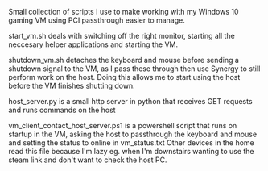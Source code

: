 Small collection of scripts I use to make working with my Windows 10 
gaming VM using PCI passthrough easier to manage.

start_vm.sh deals with switching off the right monitor, starting all the 
neccesary helper applications and starting the VM.

shutdown_vm.sh detaches the keyboard and mouse before sending a shutdown 
signal to the VM, as I pass these through then use Synergy to still 
perform work on the host. Doing this allows me to start using the host 
before the VM finishes shutting down.

host_server.py is a small http server in python that receives GET 
requests and runs commands on the host

vm_client_contact_host_server.ps1 is a powershell script that runs on 
startup in the VM, asking the host to passthrough the keyboard and mouse 
and setting the status to online in vm_status.txt
Other devices in the home read this file because I'm lazy eg. when I'm 
downstairs wanting to use the steam link and don't want to check the 
host PC.
